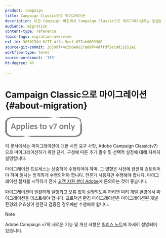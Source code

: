 ```yaml
---
product: campaign
title: Campaign Classic으로 마이그레이션
description: 이전 Campaign 버전에서 Campaign Classic으로 마이그레이션하는 방법을 알아봅니다
audience: migration
content-type: reference
topic-tags: migration-overview
exl-id: 3050238d-6f77-4ffa-9aef-677ab8009388
source-git-commit: 20509f44c5b8e0827a09f44dffdf2ec9d11652a1
workflow-type: tm+mt
source-wordcount: '153'
ht-degree: 4%

---
```


# Campaign Classic으로 마이그레이션{#about-migration}

![](../../assets/v7-only.svg)

이 문서에서는 마이그레이션에 대한 사전 요구 사항, Adobe Campaign Classic(v7)으로 마이그레이션하기 위한 단계, 구성에 따른 추가 필수 및 선택적 설정에 대해 자세히 설명합니다.

마이그레이션 프로세스는 신중하게 수행되어야 하며, 그 영향은 사전에 완전히 검토되어야 하며 절차는 엄격하게 수행되어야 합니다. 전문가 사용자만 수행해야 합니다. 마이그레이션 절차를 시작하기 전에 [고객 지원 센터 Adobe](https://helpx.adobe.com/kr/enterprise/admin-guide.html/enterprise/using/support-for-experience-cloud.ug.html)에 문의하는 것이 좋습니다.

마이그레이션이 원활하게 실행되고 오류 없이 실행되도록 하려면 미리 개발 환경에서 마이그레이션을 테스트해야 합니다. 프로덕션 환경 마이그레이션은 마이그레이션된 개발 환경의 유효성이 완전히 검증된 경우에만 수행해야 합니다.

>[!NOTE]
>
>Adobe Campaign v7의 새로운 기능 및 개선 사항은 [릴리스 노트](../../rn/using/latest-release.md)에 자세히 설명되어 있습니다.
